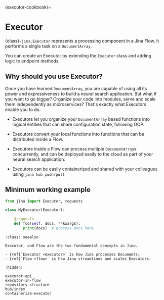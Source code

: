 (executor-cookbook)=
# Executor

{class}`~jina.Executor` represents a processing component in a Jina Flow. It performs a single task on a `DocumentArray`. 

You can create an Executor by extending the `Executor` class and adding logic to endpoint methods.


## Why should you use Executor?

Once you have learned `DocumentArray`, you are capable of using all its power and expressiveness to build a neural search application.
But what if you want to go bigger? Organize your code into modules, serve and scale them independently as microservices? That's exactly what Executors enable you to do.

- Executors let you organize your `DocumentArray` based functions into logical entities that can share configuration state, following OOP.

- Executors convert your local functions into functions that can be distributed inside a Flow.

- Executors inside a Flow can process multiple `DocumentArray`s concurrently, and can be deployed easily to the cloud as part of your neural search application.

- Executors can be easily containerized and shared with your colleagues using `jina hub push/pull`

## Minimum working example

```python
from jina import Executor, requests

class MyExecutor(Executor):

    @requests
    def foo(self, docs, **kwargs):
        print(docs)  # process docs here
```

````{admonition} See Also
:class: seealso

Executor, and Flow are the two fundamental concepts in Jina.

- {ref}`Executor <executor>` is how Jina processes Documents;
- {ref}`Flow <flow>` is how Jina streamlines and scales Executors.
````


```{toctree}
:hidden:

executor-api
executor-in-flow
repository-structure
hub/index
containerize-executor
```